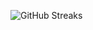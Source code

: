 ![GitHub Streaks](https://github-streaks-mqc9.onrender.com/streak/happilli/image?theme=midnight&cache_bust=1743722573&lang=ja)
